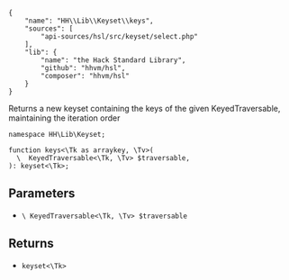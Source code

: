 ``` yamlmeta
{
    "name": "HH\\Lib\\Keyset\\keys",
    "sources": [
        "api-sources/hsl/src/keyset/select.php"
    ],
    "lib": {
        "name": "the Hack Standard Library",
        "github": "hhvm/hsl",
        "composer": "hhvm/hsl"
    }
}
```




Returns a new keyset containing the keys of the given KeyedTraversable,
maintaining the iteration order




``` Hack
namespace HH\Lib\Keyset;

function keys<\Tk as arraykey, \Tv>(
  \  KeyedTraversable<\Tk, \Tv> $traversable,
): keyset<\Tk>;
```




## Parameters




+ ` \ KeyedTraversable<\Tk, \Tv> $traversable `




## Returns




* ` keyset<\Tk> `
<!-- HHAPIDOC -->
